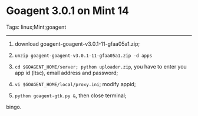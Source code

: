 # Goagent 3.0.1 on Mint 14
Tags: linux;Mint;goagent

------

1. download goagent-goagent-v3.0.1-11-gfaa05a1.zip;

1. `unzip goagent-goagent-v3.0.1-11-gfaa05a1.zip -d apps`

1. `cd $GOAGENT_HOME/server; python uploader.zip`, you have to enter you app id (ltsc), email address and password;

1. `vi $GOAGENT_HOME/local/proxy.ini`; modify appid;

1. `python goagent-gtk.py &`, then close terminal;

bingo.
